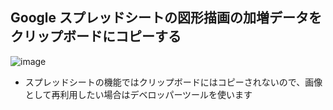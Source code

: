 ## Google スプレッドシートの図形描画の加増データをクリップボードにコピーする

![image](https://user-images.githubusercontent.com/1501327/151488695-e5e75f97-e1d2-4934-aa91-e282728901fb.png)

- スプレッドシートの機能ではクリップボードにはコピーされないので、画像として再利用したい場合はデベロッパーツールを使います
